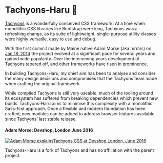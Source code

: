 # Tachyons-Haru 🍃

[Tachyons](http://tachyons.io/) is a wonderfully conceived CSS framework. At a time when monolithic CSS libraries like Bootstrap were king, Tachyons was a refreshing change, as its suite of lightweight, single-purpose utility classes were highly versatile, easy to use and debug.

With the first commit made by Maine native Adam Morse (aka mrmrs) on [Jan 18, 2014](https://github.com/tachyons-css/tachyons/commits?after=139156c724f8b3e4155ca75d8e353a172c541c36+1170) the project evolved at a significant pace for several years and gained wide popularity. Over the intervening years development of Tachyons tapered off, and other frameworks have risen in prominence.

In building Tachyons-Haru, my chief aim has been to analyse and consider the many design decisions and compromises that the Tachyons team made when crafting the original framework.

While compiled Tachyons is still very useable, much of the tooling around its ecosystem has suffered from breaking dependencies which prevent new builds. Tachyons-Haru aims to minimise this complexity with a monolithic Sass-first approach. Once a flexible and modern foundation has been crafted, new modules can be added to address browser features available since Tachyons' last stable release.

#### Adam Morse: Devshop, London June 2016
[![Adam Morse explainsTachyons CSS at Devshop London, June 2016](https://img.youtube.com/vi/r56fRaWth58/0.jpg)](https://www.youtube.com/watch?v=r56fRaWth58)

Tachyons-Haru is a fork of Tachyons and has no affiliation with the parent project.